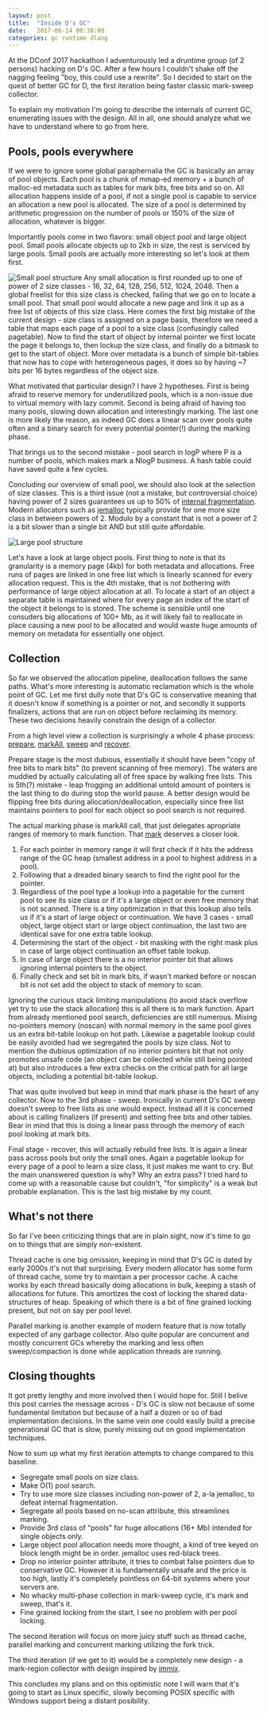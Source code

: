 ```yaml
---
layout: post
title:  "Inside D's GC"
date:   2017-06-14 00:38:00
categories: gc runtime dlang
---
```


At the DConf 2017 hackathon I adventurously led a druntime group (of 2 persons) hacking on D's GC. After a few hours I couldn't shake off the nagging feeling "boy, this could use a rewrite". So I decided to start on the quest of better GC for D, the first iteration being faster classic mark-sweep collector.

To explain my motivation I'm going to describe the internals of current GC, enumerating issues with the design. All in all, one should analyze what we have to understand where to go from here.

## Pools, pools everywhere
If we were to ignore some global paraphernalia the GC is basically an array of pool objects. Each pool is a chunk of mmap-ed memory + a bunch of malloc-ed metadata such as tables for mark bits, free bits and so on. All allocation happens inside of a pool, if not a single pool is capable to service an allocation a new pool is allocated.  The size of a pool is determined by arithmetic progression on the number of pools or 150% of the size of allocation, whatever is bigger. 

Importantly pools come in two flavors: small object pool and large object pool. Small pools allocate objects up to 2kb in size, the rest is serviced by large pools. Small pools are actually more interesting so let's look at them first. 

![Small pool structure](http://olshansky.me/assets/images/SmallPool.jpg "Small pool structure")
Any small allocation is first rounded up to one of power of 2 size classes - 16, 32, 64, 128, 256, 512, 1024, 2048.  Then a global freelist for this size class is checked, failing that we go on to locate a small pool. That small pool would allocate a new page and link it up as a free list of objects of this size class. Here comes the first big mistake of the current design - size class is assigned on a page basis, therefore we need a table that maps each page of a pool to a size class (confusingly called pagetable). Now to find the start of object by internal pointer we first locate the page it belongs to, then lockup the size class, and finally do a bitmask to get to the start of object. More over metadata is a bunch of simple bit-tables that now has to cope with heterogeneous pages, it does so by having ~7 bits per 16 bytes regardless of the object size.

What motivated that particular design? I have 2 hypotheses. First is being afraid to reserve memory for underutilized pools, which is a non-issue due to virtual memory with lazy commit. Second is being afraid of having too many pools, slowing down allocation and interestingly marking. The last one is more likely the reason, as indeed GC does a linear scan over pools quite often and a binary search for every potential pointer(!) during the marking phase.

That brings us to the second mistake - pool search in logP where P is a number of pools, which makes mark a NlogP business. A hash table could have saved quite a few cycles.

Concluding our overview of small pool, we should also look at the selection of size classes. This is a third issue (not a mistake, but controversial choice) having power of 2 sizes guarantees us up to 50% of [internal fragmentation](https://en.m.wikipedia.org/wiki/Fragmentation_(computing)#Internal_fragmentation).  Modern allocators such as [jemalloc](https://m.facebook.com/notes/facebook-engineering/scalable-memory-allocation-using-jemalloc/480222803919/)  typically provide for one more size class in between powers of 2. Modulo by a constant that is not a power of 2 is a bit slower than a single bit AND but still quite affordable. 

![Large pool structure](http://olshansky.me/assets/images/LargePool.jpg "Large pool structure")

Let's have a look at large object pools. First thing to note is that its granularity is a memory page (4kb) for both metadata and allocations. Free runs of pages are linked in one free list which is linearly scanned for every allocation request. This is the 4th mistake, that is not bothering with performance of large object allocation at all. To locate a start of an object a separate table is maintained where for every page an index of the start of the object it belongs to is stored. The scheme is sensible until one consuders big allocations of 100+ Mb, as it will likely fail to reallocate in place causing a new pool to be allocated and would waste huge amounts of memory on metadata for essentially one object.

## Collection

So far we observed the allocation pipeline, deallocation follows the same paths. What's more interesting is automatic reclamation which is the whole point of GC.  Let me first dully note that D's GC is conservative meaning that it doesn't know if something is a pointer or not, and secondly it supports finalizers, actions that are run on object before reclaiming its memory.  These two decisions heavily constrain the design of a collector.

From a high level view a collection is surprisingly a whole 4 phase process: [prepare](https://github.com/dlang/druntime/blob/master/src/gc/impl/conservative/gc.d#L2106), [markAll](https://github.com/dlang/druntime/blob/master/src/gc/impl/conservative/gc.d#L2144), [sweep](https://github.com/dlang/druntime/blob/master/src/gc/impl/conservative/gc.d#L2172) and [recover](https://github.com/dlang/druntime/blob/master/src/gc/impl/conservative/gc.d#L2291).  

Prepare stage is the most dubious, essentially it should have been "copy of free bits to mark bits" (to prevent scanning of free memory). The waters are muddied by actually calculating all of free space by walking free lists. This is  5th(?) mistake - leap frogging an additional untold amount of pointers is the last thing to do during stop the world pause.  A better design would be  flipping free bits during allocation/deallocation, especially since free list maintains pointers to pool for each object so pool search is not required.

The actual marking phase is markAll call, that just delegates apropriate ranges of memory to mark function. That [mark](https://github.com/dlang/druntime/blob/master/src/gc/impl/conservative/gc.d#L1955) deserves a closer look. 
1. For each pointer in memory range it will first check if it hits the address range of the GC heap (smallest address in a pool to highest address in a pool). 
2. Following that a dreaded binary search to find the right pool for the pointer.
3. Regardless of the pool type a lookup into a pagetable for the current pool to see its size class or if it's a large object or even free memory that is not scanned. There is a tiny optimization in that this lookup also tells us if it's a start of large object or continuation. We have 3 cases  - small object, large object start or large object continuation, the last two are identical save for one extra table lookup.
4. Determining the start of the object - bit masking with the right mask plus in case of large object continuation an offset table lookup. 
5. In case of large object there is a no interior pointer bit that allows ignoring internal pointers to the object.
6. Finally check and set bit in mark bits, if wasn't marked before or noscan bit is not set add the object to stack of memory to scan.

Ignoring the curious stack limiting manipulations (to avoid stack overflow yet try to use the stack allocation) this is all there is to mark function. Apart from already mentioned pool search, deficiencies are still numerous. Mixing no-pointers memory (noscan) with normal memory in the same pool gives us an extra bit-table lookup on hot path. Likewise a pagetable lookup could be easily avoided had we segregated the pools by size class. Not to mention the dubious optimization of no interior pointers bit that not only promotes unsafe code (an object can be collected while still being pointed at) but also introduces a few extra checks on the critical path for all large objects, including a potential bit-table lookup.

That was quite involved but keep in mind that mark phase is the heart of any collector. Now to the 3rd phase - sweep. Ironically in current D's GC sweep doesn't sweep to free lists as one would expect. Instead all it is concerned about is calling finalizers (if present) and setting free bits and other tables. Bear in mind that this is doing a linear pass through the memory of each pool looking at mark bits.

Final stage - recover, this will actually rebuild free lists. It is again a linear pass across pools but only the small ones.  Again a pagetable lookup for every page of a pool to learn a size class, it just makes me want to cry. But the main unanswered question is why? Why an extra pass? I tried hard to come up with a reasonable cause but couldn't, "for simplicity" is a weak but probable explanation. This is the last big mistake by my count. 

## What's not there
So far I've been criticizing things that are in plain sight, now it's time to go on to things that are simply non-existent. 

Thread cache is one big omission, keeping in mind that D's GC is dated by early 2000s it's not that surprising.  Every modern allocator has some form of thread cache, some try to maintain a per processor cache. A cache works by each thread basically doing allocations in bulk, keeping a stash of allocations for future. This amortizes the cost of locking the shared data-structures of heap. Speaking of which there is a bit of fine grained locking present, but not on say per pool level.

Parallel marking is another example of modern feature that is now totally expected of any garbage collector. Also quite popular are concurrent and mostly concurrent GCs whereby the marking and less often sweep/compaction is done while application threads are running.

## Closing thoughts

It got pretty lengthy and more involved then I would hope for. Still I belive this post carries the message across - D's GC is slow not because of some fundamental limitation but because of a half a dozen or so of bad implementation decisions. In the same vein one could easily build a precise generational GC that is slow, purely missing out on good implementation techniques. 

Now to sum up what my first iteration attempts to change compared to this baseline.
- Segregate small pools on size class.
- Make O(1) pool search.
- Try to use more size classes including non-power of 2,  a-la jemalloc, to defeat internal fragmentation.
- Segregate all pools based on no-scan attribute, this streamlines marking.
- Provide 3rd class of "pools" for huge allocations (16+ Mb) intended for single objects only.
- Large object pool allocation needs more thought, a kind of tree keyed on block length might be in order. jemalloc uses red-black trees.
- Drop no interior pointer attribute, it tries to combat false pointers due to conservative GC. However it is fundamentally unsafe and the price is too high, lastly it's completely pointless on 64-bit systems where your servers are.
- No whacky multi-phase collection in mark-sweep cycle, it's mark and sweep, that's it.
- Fine grained locking from the start, I see no problem with per pool locking.

The second iteration will focus on more juicy stuff such as thread cache, parallel marking and concurrent marking utilizing the fork trick.

The third iteration (if we get to it) would be a completely new design - a mark-region collector with design inspired by [immix](http://www.cs.utexas.edu/users/speedway/DaCapo/papers/immix-pldi-2008.pdf). 

This concludes my plans and on this optimistic note I will warn that it's going to start as Linux specific, slowly becoming POSIX specific with Windows support being a distant posibility.

